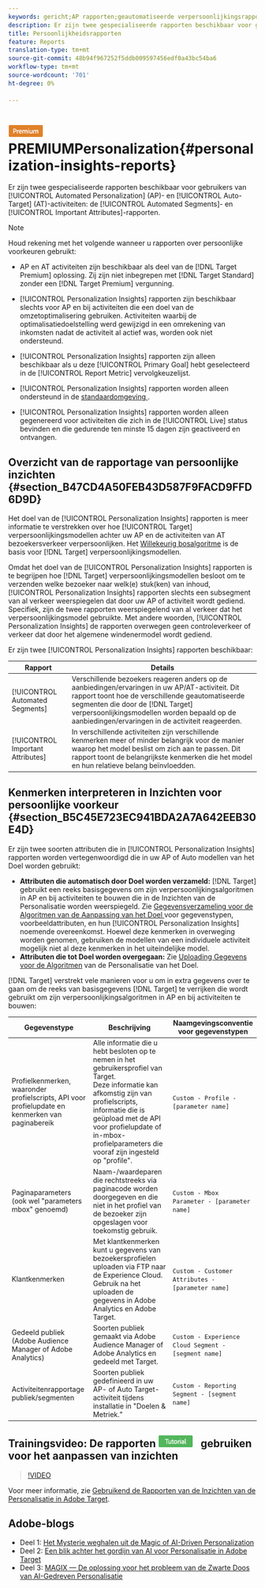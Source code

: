 ```yaml
---
keywords: gericht;AP rapporten;geautomatiseerde verpersoonlijkingsrapporten;auto-doel;auto doel;auto doelrapport;auto-doel rapport;verpersoonlijking;inzichten;geautomatiseerde segmenten;vk;vaak gestelde vragen;belangrijke attributen
description: Er zijn twee gespecialiseerde rapporten beschikbaar voor gebruikers van Automated Personalization (AP)- en Auto-Target (AT)-activiteiten in de rapporten Geautomatiseerde segmenten en Belangrijke kenmerken.
title: Persoonlijkheidsrapporten
feature: Reports
translation-type: tm+mt
source-git-commit: 48b94f967252f5ddb009597456edf0a43bc54ba6
workflow-type: tm+mt
source-wordcount: '701'
ht-degree: 0%

---
```



# ![Rapporten ](/help/assets/premium.png) PREMIUMPersonalization{#personalization-insights-reports}

Er zijn twee gespecialiseerde rapporten beschikbaar voor gebruikers van [!UICONTROL Automated Personalization] (AP)- en [!UICONTROL Auto-Target] (AT)-activiteiten: de [!UICONTROL Automated Segments]- en [!UICONTROL Important Attributes]-rapporten.

>[!NOTE]
>
>Houd rekening met het volgende wanneer u rapporten over persoonlijke voorkeuren gebruikt:
>
>* AP en AT activiteiten zijn beschikbaar als deel van de [!DNL Target Premium] oplossing. Zij zijn niet inbegrepen met [!DNL Target Standard] zonder een [!DNL Target Premium] vergunning.
   >
   >
* [!UICONTROL Personalization Insights] rapporten zijn beschikbaar slechts voor AP en bij activiteiten die een doel van de omzetoptimalisering gebruiken. Activiteiten waarbij de optimalisatiedoelstelling werd gewijzigd in een omrekening van inkomsten nadat de activiteit al actief was, worden ook niet ondersteund.
   >
   >
* [!UICONTROL Personalization Insights] rapporten zijn alleen beschikbaar als u deze  [!UICONTROL Primary Goal] hebt geselecteerd in de  [!UICONTROL Report Metric] vervolgkeuzelijst.
   >
   >
* [!UICONTROL Personalization Insights] rapporten worden alleen ondersteund in de  [standaardomgeving ](/help/administrating-target/hosts.md) .
   >
   >
* [!UICONTROL Personalization Insights] rapporten worden alleen gegenereerd voor activiteiten die zich in de  [!UICONTROL Live] status bevinden en die gedurende ten minste 15 dagen zijn geactiveerd en ontvangen.


## Overzicht van de rapportage van persoonlijke inzichten {#section_B47CD4A50FEB43D587F9FACD9FFD6D9D}

Het doel van de [!UICONTROL Personalization Insights] rapporten is meer informatie te verstrekken over hoe [!UICONTROL Target] verpersoonlijkingsmodellen achter uw AP en de activiteiten van AT bezoekersverkeer verpersoonlijken. Het [Willekeurig bosalgoritme](/help/c-activities/t-automated-personalization/algo-random-forest.md) is de basis voor [!DNL Target] verpersoonlijkingsmodellen.

Omdat het doel van de [!UICONTROL Personalization Insights] rapporten is te begrijpen hoe [!DNL Target] verpersoonlijkingsmodellen besloot om te verzenden welke bezoeker naar welk(e) stuk(ken) van inhoud, [!UICONTROL Personalization Insights] rapporten slechts een subsegment van al verkeer weerspiegelen dat door uw AP of activiteit wordt gediend. Specifiek, zijn de twee rapporten weerspiegelend van al verkeer dat het verpersoonlijkingsmodel gebruikte. Met andere woorden, [!UICONTROL Personalization Insights] de rapporten overwegen geen controleverkeer of verkeer dat door het algemene windenermodel wordt gediend.

Er zijn twee [!UICONTROL Personalization Insights] rapporten beschikbaar:

| Rapport | Details |
|--- |--- |
| [!UICONTROL Automated Segments] | Verschillende bezoekers reageren anders op de aanbiedingen/ervaringen in uw AP/AT-activiteit. Dit rapport toont hoe de verschillende geautomatiseerde segmenten die door de [!DNL Target] verpersoonlijkingsmodellen worden bepaald op de aanbiedingen/ervaringen in de activiteit reageerden. |
| [!UICONTROL Important Attributes] | In verschillende activiteiten zijn verschillende kenmerken meer of minder belangrijk voor de manier waarop het model beslist om zich aan te passen. Dit rapport toont de belangrijkste kenmerken die het model en hun relatieve belang beïnvloedden. |

## Kenmerken interpreteren in Inzichten voor persoonlijke voorkeur {#section_B5C45E723EC941BDA2A7A642EEB30E4D}

Er zijn twee soorten attributen die in [!UICONTROL Personalization Insights] rapporten worden vertegenwoordigd die in uw AP of Auto modellen van het Doel worden gebruikt:

* **Attributen die automatisch door Doel worden verzameld:** [!DNL Target] gebruikt een reeks basisgegevens om zijn verpersoonlijkingsalgoritmen in AP en bij activiteiten te bouwen die in de Inzichten van de Personalisatie worden weerspiegeld. Zie [Gegevensverzameling voor de Algoritmen van de Aanpassing van het Doel ](/help/c-activities/t-automated-personalization/ap-data.md) voor gegevenstypen, voorbeeldattributen, en hun [!UICONTROL Personalization Insights] noemende overeenkomst. Hoewel deze kenmerken in overweging worden genomen, gebruiken de modellen van een individuele activiteit mogelijk niet al deze kenmerken in het uiteindelijke model.
* **Attributen die tot Doel worden overgegaan:** Zie  [Uploading Gegevens voor de Algoritmen](/help/c-activities/t-automated-personalization/uploading-data-for-the-target-personalization-algorithms.md) van de Personalisatie van het Doel.

[!DNL Target] verstrekt vele manieren voor u om in extra gegevens over te gaan om de reeks van basisgegevens  [!DNL Target] te verrijken die wordt gebruikt om zijn verpersoonlijkingsalgoritmen in AP en bij activiteiten te bouwen:

| Gegevenstype | Beschrijving | Naamgevingsconventie voor gegevenstypen |
|--- |--- |--- |
| Profielkenmerken, waaronder profielscripts, API voor profielupdate en kenmerken van paginabereik | Alle informatie die u hebt besloten op te nemen in het gebruikersprofiel van Target.<br>Deze informatie kan afkomstig zijn van profielscripts, informatie die is geüpload met de API voor profielupdate of in-mbox-profielparameters die vooraf zijn ingesteld op &quot;profile&quot;. | `Custom - Profile - [parameter name]` |
| Paginaparameters (ook wel &quot;parameters mbox&quot; genoemd) | Naam-/waardeparen die rechtstreeks via paginacode worden doorgegeven en die niet in het profiel van de bezoeker zijn opgeslagen voor toekomstig gebruik. | `Custom - Mbox Parameter - [parameter name]` |
| Klantkenmerken | Met klantkenmerken kunt u gegevens van bezoekersprofielen uploaden via FTP naar de Experience Cloud. Gebruik na het uploaden de gegevens in Adobe Analytics en Adobe Target. | `Custom - Customer Attributes - [parameter name]` |
| Gedeeld publiek (Adobe Audience Manager of Adobe Analytics) | Soorten publiek gemaakt via Adobe Audience Manager of Adobe Analytics en gedeeld met Target. | `Custom - Experience Cloud Segment - [segment name]` |
| Activiteitenrapportage publiek/segmenten | Soorten publiek gedefinieerd in uw AP- of Auto Target-activiteit tijdens installatie in &quot;Doelen &amp; Metriek.&quot; | `Custom - Reporting Segment - [segment name]` |

## Trainingsvideo: De rapporten ![Lesbestand badge](/help/assets/tutorial.png) gebruiken voor het aanpassen van inzichten

>[!VIDEO](https://video.tv.adobe.com/v/25601/)

Voor meer informatie, zie [Gebruikend de Rapporten van de Inzichten van de Personalisatie in Adobe Target](https://helpx.adobe.com/target/kt/using/personalization-insights-report-feature-video-use.html).

## Adobe-blogs

* Deel 1: [Het Mysterie weghalen uit de Magic of AI-Driven Personalization](https://theblog.adobe.com/taking-mystery-magic-ai-driven-personalization-part-1/)
* Deel 2: [Een blik achter het gordijn van AI voor Personalisatie in Adobe Target](https://theblog.adobe.com/a-peek-behind-the-curtain-of-ai-for-personalization-in-adobe-target/)
* Deel 3: [MAGIX — De oplossing voor het probleem van de Zwarte Doos van AI-Gedreven Personalisatie](https://theblog.adobe.com/magix-the-solution-to-the-black-box-issue-of-ai-driven-personalization/)
